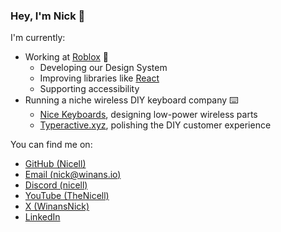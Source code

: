 ### Hey, I'm Nick 👋

I'm currently:
- Working at [Roblox](https://roblox.com) 🦾
  - Developing our Design System
  - Improving libraries like [React](https://github.com/Roblox/react-lua)
  - Supporting accessibility
- Running a niche wireless DIY keyboard company ⌨️
  - [Nice Keyboards](https://nicekeyboards.com), designing low-power wireless parts
  - [Typeractive.xyz](https://typeractive.xyz), polishing the DIY customer experience

You can find me on:
- [GitHub (Nicell)](https://github.com/Nicell)
- [Email (nick@winans.io)](mailto:nick@winans.io)
- [Discord (nicell)](https://discord.com/users/132232584632598528)
- [YouTube (TheNicell)](https://www.youtube.com/@TheNicell)
- [X (WinansNick)](https://x.com/WinansNick)
- [LinkedIn](https://www.linkedin.com/in/nick-winans/)
